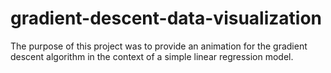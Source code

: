 # gradient-descent-data-visualization
The purpose of this project was to provide an animation for the gradient descent algorithm in the context of a simple linear regression model.
